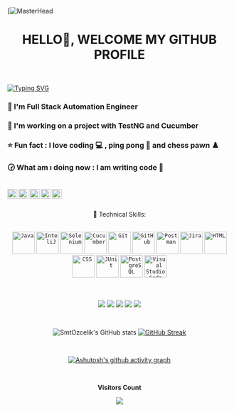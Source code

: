 [![MasterHead](https://digitaledgetech.in/images/New_Banner_02.gif)
<h1 align="center">HELLO👋, WELCOME MY GITHUB PROFILE </h1>

</br>

[![Typing SVG](http://readme-typing-svg.herokuapp.com?font=Fira+Code&size=35&center=true&width=1000&lines=Samet+%C3%96Z%C3%87EL%C4%B0K;Software+Test+Engineer)](https://git.io/typing-svg)

### 🔭 I'm Full Stack Automation Engineer
### 🌱 I'm working on a project with TestNG and Cucumber
### ⭐ Fun fact : I love coding 💻 , ping pong 🏓 and chess pawn ♟️ 
### 🕝 What am ı doing now : I am writing code 🚀 

</br>


<a target="_blank" href="mailto:smtab142790@gmail.com">
  <img align="left" alt="Gmail" width="22px" src="https://cdn.jsdelivr.net/npm/simple-icons@v3/icons/gmail.svg" /></a>
 
<a target="_blank" href="https://www.linkedin.com/in/samet-özçelik-03526b273/">
  <img align="left" alt="LinkdeIN" width="22px" src="https://cdn.jsdelivr.net/npm/simple-icons@v3/icons/linkedin.svg" /></a>
  
  <a target="_blank" href="https://api.whatsapp.com/send?phone=05456574043">
  <img align="left" alt="Whatsapp" width="22px" src="https://cdn.jsdelivr.net/npm/simple-icons@v3/icons/whatsapp.svg" /></a>
  
  <a target="_blank" href="https://www.instagram.com/smt.ozcelik/">
  <img align="left" alt="Instagram" width="22px" src="https://cdn.jsdelivr.net/npm/simple-icons@v3/icons/instagram.svg" /></a>  
  
  <a target="_blank" href="https://fb.com/smtozcelik">
  <img align="left" alt="Facebook" width="22px" src="https://cdn.jsdelivr.net/npm/simple-icons@v3/icons/facebook.svg" /></a>  
  
</br>

<div align="center">
<br><p align="centre">  💼 Technical Skills: <b></b></p>
  </br>
  
  

<div align="center">
	<code><img height="50" src="https://user-images.githubusercontent.com/25181517/117201156-9a724800-adec-11eb-9a9d-3cd0f67da4bc.png" alt="Java" title="Java" /></code>
	<code><img height="50" src="https://user-images.githubusercontent.com/25181517/192108890-200809d1-439c-4e23-90d3-b090cf9a4eea.png" alt="InteliJ" title="InteliJ" /></code>
	<code><img height="50" src="https://user-images.githubusercontent.com/25181517/184103699-d1b83c07-2d83-4d99-9a1e-83bd89e08117.png" alt="Selenium" title="Selenium" /></code>
	<code><img height="50" src="https://user-images.githubusercontent.com/25181517/184117353-4b437677-c4bb-4f4c-b448-af4920576732.png" alt="Cucumber" title="Cucumber" /></code>
	<code><img height="50" src="https://user-images.githubusercontent.com/25181517/192108372-f71d70ac-7ae6-4c0d-8395-51d8870c2ef0.png" alt="Git" title="Git" /></code>
	<code><img height="50" src="https://user-images.githubusercontent.com/25181517/192108374-8da61ba1-99ec-41d7-80b8-fb2f7c0a4948.png" alt="GitHub" title="GitHub" /></code>
	<code><img height="50" src="https://user-images.githubusercontent.com/25181517/192109061-e138ca71-337c-4019-8d42-4792fdaa7128.png" alt="Postman" title="Postman" /></code>
	<code><img height="50" src="https://user-images.githubusercontent.com/25181517/183912952-83784e94-629d-4c34-a961-ae2ae795b662.png" alt="Jira" title="Jira" /></code>
	<code><img height="50" src="https://user-images.githubusercontent.com/25181517/192158954-f88b5814-d510-4564-b285-dff7d6400dad.png" alt="HTML" title="HTML" /></code>
	<code><img height="50" src="https://user-images.githubusercontent.com/25181517/183898674-75a4a1b1-f960-4ea9-abcb-637170a00a75.png" alt="CSS" title="CSS" /></code>
	<code><img height="50" src="https://user-images.githubusercontent.com/25181517/117533873-484d4480-afef-11eb-9fad-67c8605e3592.png" alt="JUnit" title="JUnit" /></code>
	<code><img height="50" src="https://user-images.githubusercontent.com/25181517/117208740-bfb78400-adf5-11eb-97bb-09072b6bedfc.png" alt="PostgreSQL" title="PostgreSQL" /></code>
  <code><img height="50" src="https://user-images.githubusercontent.com/25181517/192108891-d86b6220-e232-423a-bf5f-90903e6887c3.png" alt="Visual Studio Code" title="Visual Studio Code" /></code>
</div>  

  </br>
  </br>

![](https://img.shields.io/badge/API-Postman-informational?style=flat&logo=react&color=61DAFB)
![](https://img.shields.io/badge/Tools-Git-informational?style=flat&logo=Git&color=F05032)
![](https://img.shields.io/badge/Editor-Eclipse-informational?style=flat&logo=react&color=61DAFB)
![](https://img.shields.io/badge/Tools-GitHub-informational?style=flat&logo=GitHub&color=181717)
![](https://img.shields.io/badge/API-Swagger-informational?style=flat&logo=react&color=61DAFB)

 </br>

![SmtOzcelik's GitHub stats](https://github-readme-stats.vercel.app/api?username=SmtOzcelik&show_icons=true&theme=radical)
[![GitHub Streak](https://streak-stats.demolab.com?user=SmtOzcelik&theme=prussian&date_format=M%20j%5B%2C%20Y%5D&card_width=200)](https://git.io/streak-stats)


</br>

[![Ashutosh's github activity graph](https://github-readme-activity-graph.cyclic.app/graph?username=SmtOzcelik&bg_color=000000&color=008cb4&line=0061ff&point=94e3fe&area=true&hide_border=true)](https://github.com/ashutosh00710/github-readme-activity-graph)

<div align="center">
<br><p align="centre"><b>Visitors Count</b></p>
<p align="center"><img align="center" src="https://profile-counter.glitch.me/{SmtOzcelik}/count.svg" /></p>
<br></div>

